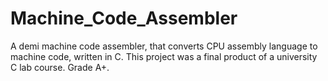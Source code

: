 # Machine_Code_Assembler
A demi machine code assembler, that converts CPU assembly language to machine code, written in C. This project was a final product of a university C lab course.
Grade A+.
